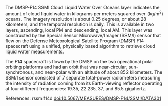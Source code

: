 The DMSP-F14 SSMI Cloud Liquid Water Over Oceans layer indicates the amount of cloud liquid water in kilograms per meters squared over (kg/m<sup>2</sup>) oceans. The imagery resolution is about 0.25 degrees, or about 28 kilometers, and the temporal resolution is daily. This is available in two layers, ascending, local PM and descending, local AM. This layer was constructed by the Special Sensor Microwave/Imager (SSM/I) sensor that flew on the Defense Meteorological Satellite Program (DMSP) F14 spacecraft using a unified, physically based algorithm to retrieve cloud liquid water measurements.

The F14 spacecraft is flown by the DMSP on the two operational polar orbiting platforms and had an orbit that was near-circular, sun-synchronous, and near-polar with an altitude of about 852 kilometers. The SSM/I sensor consisted of 7 separate total-power radiometers measuring the intensity of radiation coming from its Earth-viewing reflector operating at four different frequencies: 19.35, 22.235, 37, and 85.5 gigahertz.

References: rssmif14d [doi:10.5067/MEASURES/DMSP-F14/SSMI/DATA301](https://doi.org/10.5067/MEASURES/DMSP-F14/SSMI/DATA301)
